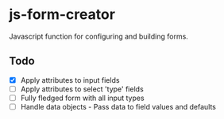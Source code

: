 js-form-creator
===============

Javascript function for configuring and building forms.

## Todo
- [x] Apply attributes to input fields
- [ ] Apply attributes to select 'type' fields
- [ ] Fully fledged form with all input types
- [ ] Handle data objects - Pass data to field values and defaults
